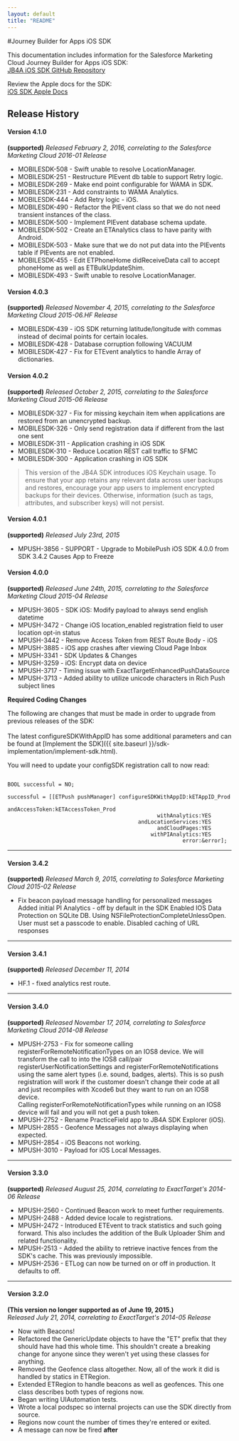 ```yaml
---
layout: default
title: "README"
---
```

#Journey Builder for Apps iOS SDK

This documentation includes information for the Salesforce Marketing Cloud Journey Builder for Apps iOS SDK:<br/>
<a href="https://github.com/ExactTarget/JB4A-SDK-iOS" target="_blank">JB4A iOS SDK GitHub Repository</a><br>

Review the Apple docs for the SDK:<br/>
<a href="{{ site.baseurl }}/appledoc/index.html" target="_blank">iOS SDK Apple Docs</a>

## Release History

#### Version 4.1.0
**(supported)**
_Released February 2, 2016, correlating to the Salesforce Marketing Cloud 2016-01 Release_<br/>

* MOBILESDK-508 - Swift unable to resolve LocationManager.
* MOBILESDK-251 - Restructure PIEvent db table to support Retry logic.
* MOBILESDK-269 - Make end point configurable for WAMA in SDK.
* MOBILESDK-231 - Add constraints to WAMA Analytics.
* MOBILESDK-444 - Add Retry logic - iOS.
* MOBILESDK-490 - Refactor the PIEvent class so that we do not need transient instances of the class.
* MOBILESDK-500 - Implement PIEvent database schema update.
* MOBILESDK-502 - Create an ETAnalytics class to have parity with Android.
* MOBILESDK-503 - Make sure that we do not put data into the PIEvents table if PIEvents are not enabled.
* MOBILESDK-455 - Edit ETPhoneHome didReceiveData call to accept phoneHome as well as ETBulkUpdateShim.
* MOBILESDK-493 - Swift unable to resolve LocationManager.

#### Version 4.0.3
**(supported)**
_Released November 4, 2015, correlating to the Salesforce Marketing Cloud 2015-06.HF Release_<br/>

* MOBILESDK-439 - iOS SDK returning latitude/longitude with commas instead of decimal points for certain locales.
* MOBILESDK-428 - Database corruption following VACUUM
* MOBILESDK-427 - Fix for ETEvent analytics to handle Array of dictionaries.

#### Version 4.0.2
**(supported)**
_Released October 2, 2015, correlating to the Salesforce Marketing Cloud 2015-06 Release_<br/>

* MOBILESDK-327 - Fix for missing keychain item when applications are restored from an unencrypted backup.
* MOBILESDK-326 - Only send registration data if different from the last one sent
* MOBILESDK-311 - Application crashing in iOS SDK
* MOBILESDK-310 - Reduce Location REST call traffic to SFMC
* MOBILESDK-300 - Application crashing in iOS SDK

> This version of the JB4A SDK introduces iOS Keychain usage. To ensure that your app retains any relevant data across user backups and restores, encourage your app users to implement encrypted backups for their devices. Otherwise, information (such as tags, attributes, and subscriber keys) will not persist.

#### Version 4.0.1
**(supported)**
_Released July 23rd, 2015_<br/>

* MPUSH-3856 - SUPPORT - Upgrade to MobilePush iOS SDK 4.0.0 from SDK 3.4.2 Causes App to Freeze<br/> 

#### Version 4.0.0
**(supported)**
_Released June 24th, 2015, correlating to the Salesforce Marketing Cloud 2015-04 Release_<br/>

* MPUSH-3605 - SDK iOS: Modify payload to always send english datetime<br/>
* MPUSH-3472 - Change iOS location_enabled registration field to user location opt-in status<br/>
* MPUSH-3442 - Remove Access Token from REST Route Body - iOS<br/>
* MPUSH-3885 - iOS app crashes after viewing Cloud Page Inbox<br/>
* MPUSH-3341 - SDK Updates & Changes<br/>
* MPUSH-3259 - iOS: Encrypt data on device<br/>
* MPUSH-3717 - Timing issue with ExactTargetEnhancedPushDataSource<br/>
* MPUSH-3713 - Added ability to utilize unicode characters in Rich Push subject lines<br/>

**Required Coding Changes** 

The following are changes that must be made in order to upgrade from previous releases of the SDK:<br/><br/>
The latest configureSDKWithAppID has some additional parameters and can be found at [Implement the SDK]({{ site.baseurl }}/sdk-implementation/implement-sdk.html).

You will need to update your configSDK registration call to now read: 

~~~

BOOL successful = NO;

successful = [[ETPush pushManager] configureSDKWithAppID:kETAppID_Prod
                                              andAccessToken:kETAccessToken_Prod
                                               withAnalytics:YES
                                         andLocationServices:YES
                                               andCloudPages:YES
                                             withPIAnalytics:YES
                                                       error:&error];

~~~


<!--**Recommended Coding Changes** -->

___

#### Version 3.4.2 ####
**(supported)**
_Released March 9, 2015, correlating to Salesforce Marketing Cloud 2015-02 Release_

* Fix beacon payload message handling for personalized messages
 Added initial PI Analytics - off by default in the SDK
 Enabled IOS Data Protection on SQLite DB. Using NSFileProtectionCompleteUnlessOpen. User must set a passcode to enable.
 Disabled caching of URL responses

___

#### Version 3.4.1 #### 
**(supported)**
_Released December 11, 2014_

 * HF.1 - fixed analytics rest route.

___

#### Version 3.4.0 ####
**(supported)**
_Released November 17, 2014, correlating to Salesforce Marketing Cloud 2014-08 Release_

* MPUSH-2753 - Fix for someone calling registerForRemoteNotificationTypes on an IOS8 device. We will transform the call to into the IOS8 call/pair registerUserNotificationSettings and registerForRemoteNotifications using the same alert types (i.e. sound, badges, alerts). This is so push registration will work if the customer doesn't change their code at all and just recompiles with Xcode6 but they want to run on an IOS8 device.<br/>
Calling registerForRemoteNotificationTypes while running on an IOS8 device will fail and you will not get a push token.<br/>
* MPUSH-2752 - Rename PracticeField app to JB4A SDK Explorer (iOS).<br/>
* MPUSH-2855 - Geofence Messages not always displaying when expected.<br/>
* MPUSH-2854 - iOS Beacons not working.<br/>
* MPUSH-3010 - Payload for iOS Local Messages.<br/>

___

#### Version 3.3.0 #####
**(supported)**
_Released August 25, 2014, correlating to ExactTarget's 2014-06 Release_<br/>

* MPUSH-2560 - Continued Beacon work to meet further requirements.<br/>
* MPUSH-2488 - Added device locale to registrations.<br/>
* MPUSH-2472 - Introduced ETEvent to track statistics and such going forward. This also includes the addition of the Bulk Uploader Shim and related functionality.<br/>
* MPUSH-2513 - Added the ability to retrieve inactive fences from the SDK's cache. This was previously impossible.<br/>
* MPUSH-2536 - ETLog can now be turned on or off in production. It defaults to off.<br/>
___

#### Version 3.2.0 #####
**(This version no longer supported as of June 19, 2015.)**<br/>
_Released July 21, 2014, correlating to ExactTarget's 2014-05 Release_<br/>

* Now with Beacons!<br/>
* Refactored the GenericUpdate objects to have the "ET" prefix that they should have had this whole time. This shouldn't create a breaking change for anyone since they weren't yet using these classes for anything.<br/>
* Removed the Geofence class altogether. Now, all of the work it did is handled by statics in ETRegion.<br/>
* Extended ETRegion to handle beacons as well as geofences. This one class describes both types of regions now.<br/>
* Began writing UIAutomation tests.<br/>
* Wrote a local podspec so internal projects can use the SDK directly from source.<br/>
* Regions now count the number of times they're entered or exited. <br/>
* A message can now be fired **after** <br/>
